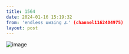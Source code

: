 ```yaml
---
title: 1564
date: 2024-01-16 15:19:32
from: 'endless шизing ⍼' (channel1162404975)
layout: post
---
```


![image](photos/photo_219@16-01-2024_15-19-32.jpg)


